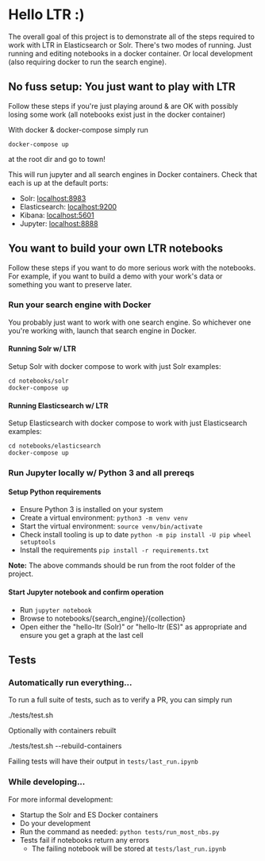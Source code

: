 # Hello LTR :)

The overall goal of this project is to demonstrate all of the steps required to work with LTR in Elasticsearch or Solr. There's two modes of running. Just running and editing notebooks in a docker container. Or local development (also requiring docker to run the search engine).

## No fuss setup: You just want to play with LTR

Follow these steps if you're just playing around & are OK with possibly losing some work (all notebooks exist just in the docker container)

With docker & docker-compose simply run

```
docker-compose up
```

at the root dir and go to town!

This will run jupyter and all search engines in Docker containers. Check that each is up at the default ports:

- Solr: [localhost:8983](localhost:8983)
- Elasticsearch: [localhost:9200](localhost:9200)
- Kibana: [localhost:5601](localhost:5601)
- Jupyter: [localhost:8888](localhost:8888)

## You want to build your own LTR notebooks

Follow these steps if you want to do more serious work with the notebooks. For example, if you want to build a demo with your work's data or something you want to preserve later.

### Run your search engine with Docker

You probably just want to work with one search engine. So whichever one you're working with, launch that search engine in Docker.

#### Running Solr w/ LTR

Setup Solr with docker compose to work with just Solr examples:

```
cd notebooks/solr
docker-compose up
```

#### Running Elasticsearch w/ LTR

Setup Elasticsearch with docker compose to work with just Elasticsearch examples:

```
cd notebooks/elasticsearch
docker-compose up
```

### Run Jupyter locally w/ Python 3 and all prereqs

#### Setup Python requirements

- Ensure Python 3 is installed on your system
- Create a virtual environment: `python3 -m venv venv`
- Start the virtual environment: `source venv/bin/activate`
- Check install tooling is up to date `python -m pip install -U pip wheel setuptools`
- Install the requirements `pip install -r requirements.txt`

__Note:__ The above commands should be run from the root folder of the project.

#### Start Jupyter notebook and confirm operation

- Run `jupyter notebook`
- Browse to notebooks/{search\_engine}/{collection} 
- Open either the "hello-ltr (Solr)" or "hello-ltr (ES)" as appropriate and ensure you get a graph at the last cell

## Tests

### Automatically run everything...

To run a full suite of tests, such as to verify a PR, you can simply run

./tests/test.sh

Optionally with containers rebuilt

./tests/test.sh --rebuild-containers

Failing tests will have their output in `tests/last_run.ipynb`

### While developing...

For more informal development:

- Startup the Solr and ES Docker containers
- Do your development
- Run the command as needed:
`python tests/run_most_nbs.py`
- Tests fail if notebooks return any errors
  - The failing notebook will be stored at `tests/last_run.ipynb`
